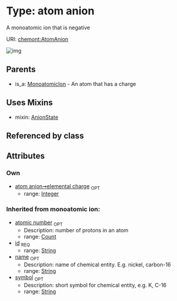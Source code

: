 
# Type: atom anion


A monoatomic ion that is negative

URI: [chemont:AtomAnion](http://w3id.org/chemontAtomAnion)


![img](http://yuml.me/diagram/nofunky;dir:TB/class/[MonoatomicIon],[AtomAnion&#124;elemental_charge:integer%20%3F;atomic_number(i):count%20%3F;symbol(i):string%20%3F;name(i):string%20%3F;id(i):string]uses%20-.->[AnionState],[MonoatomicIon]^-[AtomAnion],[AnionState])

## Parents

 *  is_a: [MonoatomicIon](MonoatomicIon.md) - An atom that has a charge

## Uses Mixins

 *  mixin: [AnionState](AnionState.md)

## Referenced by class


## Attributes


### Own

 * [atom anion➞elemental charge](atom_anion_elemental_charge.md)  <sub>OPT</sub>
    * range: [Integer](types/Integer.md)

### Inherited from monoatomic ion:

 * [atomic number](atomic_number.md)  <sub>OPT</sub>
    * Description: number of protons in an atom
    * range: [Count](types/Count.md)
 * [id](id.md)  <sub>REQ</sub>
    * range: [String](types/String.md)
 * [name](name.md)  <sub>OPT</sub>
    * Description: name of chemical entity. E.g. nickel, carbon-16
    * range: [String](types/String.md)
 * [symbol](symbol.md)  <sub>OPT</sub>
    * Description: short symbol for chemical entity, e.g. K, C-16
    * range: [String](types/String.md)
